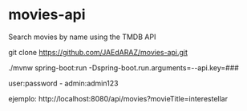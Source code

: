# movies-api
Search movies by name using the TMDB API

git clone https://github.com/JAEdARAZ/movies-api.git

./mvnw spring-boot:run -Dspring-boot.run.arguments=--api.key=###

user:password - admin:admin123

ejemplo:
http://localhost:8080/api/movies?movieTitle=interestellar
